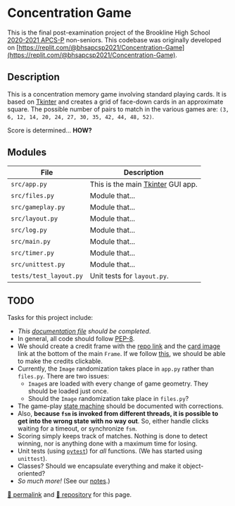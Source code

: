 # Concentration Game

This is the final post-examination project of the Brookline High School [2020-2021 APCS-P](https://sites.google.com/psbma.org/david-petty/archive/2020-2021/apcsp) non-seniors. This codebase was originally developed on [https://replit.com/@bhsapcsp2021/Concentration-Game](https://replit.com/@bhsapcsp2021/Concentration-Game).

## Description

This is a concentration memory game involving standard playing cards. It is based on [Tkinter](https://docs.python.org/3/library/tkinter.html) and creates a grid of face-down cards in an approximate square. The possible number of pairs to match in the various games are: `(3, 6, 12, 14, 20, 24, 27, 30, 35, 42, 44, 48, 52)`. 

Score is determined... **HOW?**

## Modules

| File | Description |
| --- | --- |
| `src/app.py` | This is the main [Tkinter](https://docs.python.org/3/library/tkinter.html) GUI app. |
| `src/files.py` | Module that... |
| `src/gameplay.py` | Module that... |
| `src/layout.py` | Module that... |
| `src/log.py` | Module that... |
| `src/main.py` | Module that... |
| `src/timer.py` | Module that... |
| `src/unittest.py` | Module that... |
| `tests/test_layout.py` | Unit tests for `layout.py`. |

## TODO

Tasks for this project include:

- *This [documentation file](https://github.com/psb-2020-2021-apcsp/concentration-game/blob/main/README.md) should be completed*.
- In general, all code should follow [PEP-8](https://www.python.org/dev/peps/pep-0008/).
- We should create a credit frame with the [repo link](https://github.com/psb-2020-2021-apcsp/concentration-game) and the [card image](http://acbl.mybigcommerce.com/52-playing-cards/) link at the bottom of the main `Frame`. If we follow [this](https://stackoverflow.com/a/23482749), we should be able to make the credits clickable.
- Currently, the `Image` randomization takes place in `app.py` rather than `files.py`. There are two issues:
  - `Image`s are loaded with every change of game geometry. They should be loaded just once.
  - Should the `Image` randomization take place in `files.py`?
- The game-play [state machine](https://en.wikipedia.org/wiki/Mealy_machine) should be documented with corrections. 
- Also, **because `fsm` is invoked from different threads, it is possible to get into the wrong state with no way out**. So, either handle clicks waiting for a timeout, or synchronize `fsm`.
- Scoring simply keeps track of matches. Nothing is done to detect winning, nor is anything done with a maximum time for losing.
- Unit tests (using [`pytest`](https://docs.pytest.org/)) for *all* functions. (We has started using `unittest`).
- Classes? Should we encapsulate everything and make it object-oriented?
- *So much more!* (See our [notes](https://drive.google.com/file/d/1UhX4aK-9mBqioveEm5JWuqGeYFfpsKQS/view).)

[&#128279; permalink](https://psb-2020-2021-apcsp.github.io/concentration-game) and [&#128297; repository](https://github.com/psb-2020-2021-apcsp/concentration-game) for this page.
